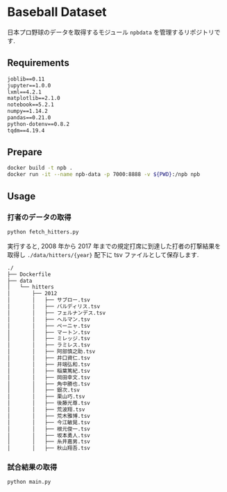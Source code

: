 # Baseball Dataset

日本プロ野球のデータを取得するモジュール `npbdata` を管理するリポジトリです.

## Requirements

```txt
joblib==0.11
jupyter==1.0.0
lxml==4.2.1
matplotlib==2.1.0
notebook==5.2.1
numpy==1.14.2
pandas==0.21.0
python-dotenv==0.8.2
tqdm==4.19.4
```

## Prepare

```bash
docker build -t npb .
docker run -it --name npb-data -p 7000:8888 -v ${PWD}:/npb npb
```

## Usage

### 打者のデータの取得

```bash
python fetch_hitters.py
```

実行すると, 2008 年から 2017 年までの規定打席に到達した打者の打撃結果を取得し `./data/hitters/{year}` 配下に tsv ファイルとして保存します.

```txt
./
├── Dockerfile
├── data
│   └── hitters
│       ├── 2012
│       │   ├── サブロー.tsv
│       │   ├── バルディリス.tsv
│       │   ├── フェルナンデス.tsv
│       │   ├── ヘルマン.tsv
│       │   ├── ペーニャ.tsv
│       │   ├── マートン.tsv
│       │   ├── ミレッジ.tsv
│       │   ├── ラミレス.tsv
│       │   ├── 阿部慎之助.tsv
│       │   ├── 井口資仁.tsv
│       │   ├── 井端弘和.tsv
│       │   ├── 稲葉篤紀.tsv
│       │   ├── 岡田幸文.tsv
│       │   ├── 角中勝也.tsv
│       │   ├── 銀次.tsv
│       │   ├── 栗山巧.tsv
│       │   ├── 後藤光尊.tsv
│       │   ├── 荒波翔.tsv
│       │   ├── 荒木雅博.tsv
│       │   ├── 今江敏晃.tsv
│       │   ├── 根元俊一.tsv
│       │   ├── 坂本勇人.tsv
│       │   ├── 糸井嘉男.tsv
│       │   ├── 秋山翔吾.tsv
```

### 試合結果の取得

```bash
python main.py
```